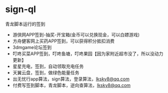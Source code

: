 # sign-ql
青龙脚本运行的签到
* 游侠网APP签到-抽奖-开宝箱(金币可以兑换现金，可以白嫖游戏)
* 方舟健客网上买药APP签到，可以获得积分抵扣消费
* 3dmgame论坛签到
* 叮咚买菜APP签到，叮咚鱼塘，叮咚果园【因为家附近超市没了，所以没动力更新】
* 星星充电，签到，自动领取充电任务
* 天翼云盘，签到，做绿色能量任务
* 出无忧行app算法，sign算法，登录算法，lksky8@qq.com
* 付费写签到脚本，青龙脚本，逆向查算法，lksky8@qq.com

